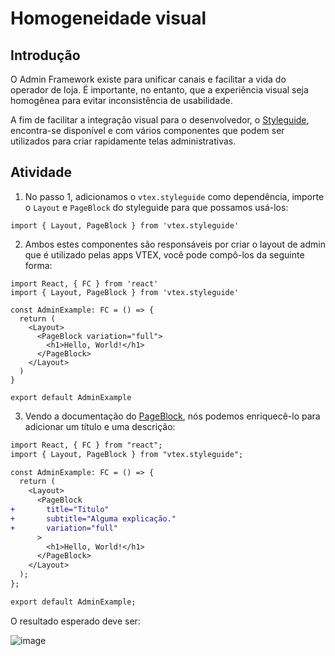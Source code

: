   # Homogeneidade visual

## Introdução

O Admin Framework existe para unificar canais e facilitar a vida do operador de loja. É importante, no entanto, que a experiência visual seja homogênea para evitar inconsistência de usabilidade.

A fim de facilitar a integração visual para o desenvolvedor, o [Styleguide](https://styleguide.vtex.com), encontra-se disponível e com vários componentes que podem ser utilizados para criar rapidamente telas administrativas.

## Atividade

1. No passo 1, adicionamos o `vtex.styleguide` como dependência, importe o `Layout` e `PageBlock` do styleguide para que possamos usá-los: 

```
import { Layout, PageBlock } from 'vtex.styleguide'
```

2. Ambos estes componentes são responsáveis por criar o layout de admin que é utilizado pelas apps VTEX, você pode compô-los da seguinte forma: 

```
import React, { FC } from 'react'
import { Layout, PageBlock } from 'vtex.styleguide'

const AdminExample: FC = () => {
  return (
    <Layout>
      <PageBlock variation="full">
        <h1>Hello, World!</h1>
      </PageBlock>
    </Layout>
  )
}

export default AdminExample
```

3. Vendo a documentação do [PageBlock](https://styleguide.vtex.com/#/Components/Admin%20structure/PageBlock), nós podemos enriquecê-lo para adicionar um título e uma descrição:

```diff
import React, { FC } from "react";
import { Layout, PageBlock } from "vtex.styleguide";

const AdminExample: FC = () => {
  return (
    <Layout>
      <PageBlock
+       title="Titulo"
+       subtitle="Alguma explicação."
+       variation="full"
      >
        <h1>Hello, World!</h1>
      </PageBlock>
    </Layout>
  );
};

export default AdminExample;
```

O resultado esperado deve ser: 

![image](https://user-images.githubusercontent.com/18701182/92802313-cc7df800-f38c-11ea-95a1-035948dbbc85.png)